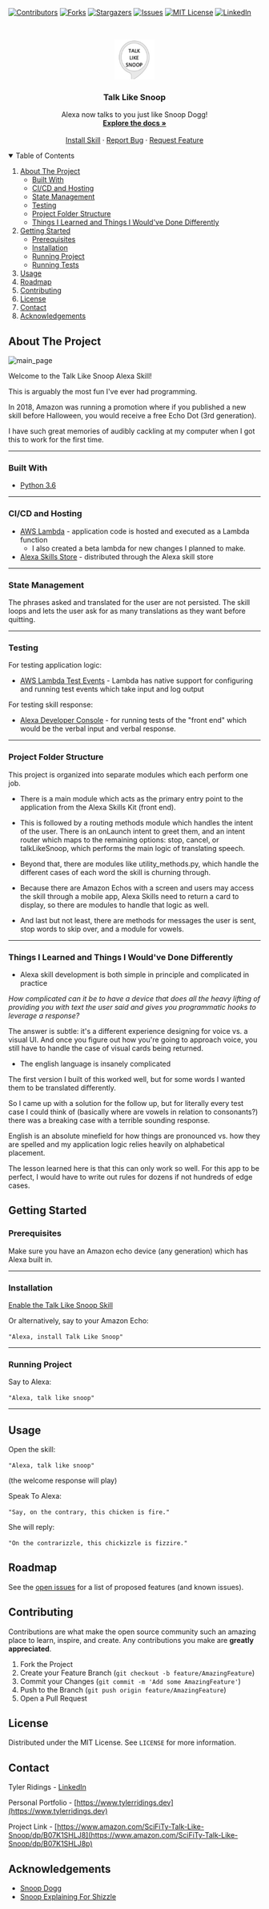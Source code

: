 <!-- PROJECT SHIELDS -->

[![Contributors][contributors-shield]][contributors-url]
[![Forks][forks-shield]][forks-url]
[![Stargazers][stars-shield]][stars-url]
[![Issues][issues-shield]][issues-url]
[![MIT License][license-shield]][license-url]
[![LinkedIn][linkedin-shield]][linkedin-url]

<!-- PROJECT LOGO -->
<br />
<p align="center">
  <a href="https://github.com/SciFiTy10/talkLikeSnoop">
    <img src="skill_image.png" alt="Logo" width="80" height="80">
  </a>

  <h3 align="center">Talk Like Snoop</h3>

  <p align="center">
    Alexa now talks to you just like Snoop Dogg!
    <br />
    <a href="https://github.com/SciFiTy10/talkLikeSnoop"><strong>Explore the docs »</strong></a>
    <br />
    <br />
    <a href="https://www.amazon.com/SciFiTy-Talk-Like-Snoop/dp/B07K1SHLJ8">Install Skill</a>
    ·
    <a href="https://github.com/SciFiTy10/talkLikeSnoop/issues">Report Bug</a>
    ·
    <a href="https://github.com/SciFiTy10/talkLikeSnoop/issues">Request Feature</a>
  </p>
</p>

<!-- TABLE OF CONTENTS -->
<details open="open">
  <summary>Table of Contents</summary>
  <ol>
    <li>
      <a href="#about-the-project">About The Project</a>
      <ul>
        <li><a href="#built-with">Built With</a></li>
        <li><a href="#cicd-and-hosting">CI/CD and Hosting</a></li>
        <li><a href="#state-management">State Management</a></li>
        <li><a href="#testing">Testing</a></li>
        <li><a href="#project-folder-structure">Project Folder Structure</a></li>
        <li><a href="#things-i-learned-and-things-i-wouldve-done-differently">Things I Learned and Things I Would've Done Differently</a></li>
      </ul>
    </li>
    <li>
      <a href="#getting-started">Getting Started</a>
      <ul>
        <li><a href="#prerequisites">Prerequisites</a></li>
        <li><a href="#installation">Installation</a></li>
        <li><a href="#running-project">Running Project</a></li>
        <li><a href="#running-tests">Running Tests</a></li>
      </ul>
    </li>
    <li><a href="#usage">Usage</a></li>
    <li><a href="#roadmap">Roadmap</a></li>
    <li><a href="#contributing">Contributing</a></li>
    <li><a href="#license">License</a></li>
    <li><a href="#contact">Contact</a></li>
    <li><a href="#acknowledgements">Acknowledgements</a></li>
  </ol>
</details>

<!-- ABOUT THE PROJECT -->

## About The Project

<!--add link to main page -->
<img src="media/main_page.png" alt="main_page" >

Welcome to the Talk Like Snoop Alexa Skill!

This is arguably the most fun I've ever had programming.

In 2018, Amazon was running a promotion where if you published a new skill before Halloween, you would receive a free Echo Dot (3rd generation).

I have such great memories of audibly cackling at my computer when I got this to work for the first time.

---

### Built With

- [Python 3.6](https://www.python.org/downloads/release/python-370/)

---

### CI/CD and Hosting

- [AWS Lambda](https://aws.amazon.com/lambda/) - application code is hosted and executed as a Lambda function
  - I also created a beta lambda for new changes I planned to make.
- [Alexa Skills Store](https://www.amazon.com/SciFiTy-Talk-Like-Snoop/dp/B07K1SHLJ8) - distributed through the Alexa skill store

---

### State Management

The phrases asked and translated for the user are not persisted. The skill loops and lets the user ask for as many translations as they want before quitting.

---

### Testing

For testing application logic:

- [AWS Lambda Test Events](https://aws.amazon.com/lambda/) - Lambda has native support for configuring and running test events which take input and log output

For testing skill response:

- [Alexa Developer Console](https://developer.amazon.com/alexa/console/ask) - for running tests of the "front end" which would be the verbal input and verbal response.

---

### Project Folder Structure

This project is organized into separate modules which each perform one job.

- There is a main module which acts as the primary entry point to the application from the Alexa Skills Kit (front end).

- This is followed by a routing methods module which handles the intent of the user. There is an onLaunch intent to greet them, and an intent router which maps to the remaining options: stop, cancel, or talkLikeSnoop, which performs the main logic of translating speech.

- Beyond that, there are modules like utility_methods.py, which handle the different cases of each word the skill is churning through.

- Because there are Amazon Echos with a screen and users may access the skill through a mobile app, Alexa Skills need to return a card to display, so there are modules to handle that logic as well.

- And last but not least, there are methods for messages the user is sent, stop words to skip over, and a module for vowels.

---

### Things I Learned and Things I Would've Done Differently

- Alexa skill development is both simple in principle and complicated in practice

<i>How complicated can it be to have a device that does all the heavy lifting of providing you with text the user said and gives you programmatic hooks to leverage a response?</i>

The answer is subtle: it's a different experience designing for voice vs. a visual UI. And once you figure out how you're going to approach voice, you still have to handle the case of visual cards being returned.

- The english language is insanely complicated

The first version I built of this worked well, but for some words I wanted them to be translated differently.

So I came up with a solution for the follow up, but for literally every test case I could think of (basically where are vowels in relation to consonants?) there was a breaking case with a terrible sounding response.

English is an absolute minefield for how things are pronounced vs. how they are spelled and my application logic relies heavily on alphabetical placement.

The lesson learned here is that this can only work so well. For this app to be perfect, I would have to write out rules for dozens if not hundreds of edge cases.

<!-- GETTING STARTED -->

## Getting Started

### Prerequisites

Make sure you have an Amazon echo device (any generation) which has Alexa built in.

---

### Installation

[Enable the Talk Like Snoop Skill](https://www.amazon.com/SciFiTy-Talk-Like-Snoop/dp/B07K1SHLJ8)

Or alternatively, say to your Amazon Echo:

`"Alexa, install Talk Like Snoop"`

---

### Running Project

Say to Alexa:

`"Alexa, talk like snoop"`

---

<!-- USAGE EXAMPLES -->

## Usage

Open the skill:

`"Alexa, talk like snoop"`

(the welcome response will play)

Speak To Alexa:

`"Say, on the contrary, this chicken is fire."`

She will reply:

`"On the contrarizzle, this chickizzle is fizzire."`

<!-- ROADMAP -->

## Roadmap

See the [open issues](https://github.com/SciFiTy10/talkLikeSnoop/issues) for a list of proposed features (and known issues).

<!-- CONTRIBUTING -->

## Contributing

Contributions are what make the open source community such an amazing place to learn, inspire, and create. Any contributions you make are **greatly appreciated**.

1. Fork the Project
2. Create your Feature Branch (`git checkout -b feature/AmazingFeature`)
3. Commit your Changes (`git commit -m 'Add some AmazingFeature'`)
4. Push to the Branch (`git push origin feature/AmazingFeature`)
5. Open a Pull Request

<!-- LICENSE -->

## License

Distributed under the MIT License. See `LICENSE` for more information.

<!-- CONTACT -->

## Contact

Tyler Ridings - [LinkedIn](https://www.linkedin.com/in/tyler-ridings-24804585/)

Personal Portfolio - [https://www.tylerridings.dev](https://www.tylerridings.dev)

Project Link - [https://www.amazon.com/SciFiTy-Talk-Like-Snoop/dp/B07K1SHLJ8](https://www.amazon.com/SciFiTy-Talk-Like-Snoop/dp/B07K1SHLJ8p)

<!-- ACKNOWLEDGEMENTS -->

## Acknowledgements

- [Snoop Dogg](https://en.wikipedia.org/wiki/Snoop_Dogg)
- [Snoop Explaining For Shizzle](https://www.youtube.com/watch?v=PiAvfcfIzac)

<!-- MARKDOWN LINKS & IMAGES -->

[contributors-shield]: https://img.shields.io/github/contributors/SciFiTy10/talkLikeSnoop.svg?style=for-the-badge
[contributors-url]: https://github.com/SciFiTy10/talkLikeSnoop/graphs/contributors
[forks-shield]: https://img.shields.io/github/forks/SciFiTy10/talkLikeSnoop.svg?style=for-the-badge
[forks-url]: https://github.com/SciFiTy10/talkLikeSnoop/network/members
[stars-shield]: https://img.shields.io/github/stars/SciFiTy10/talkLikeSnoop.svg?style=for-the-badge
[stars-url]: https://github.com/SciFiTy10/talkLikeSnoop/stargazers
[issues-shield]: https://img.shields.io/github/issues/SciFiTy10/talkLikeSnoop.svg?style=for-the-badge
[issues-url]: https://github.com/SciFiTy10/talkLikeSnoop/issues
[license-shield]: https://img.shields.io/github/license/SciFiTy10/talkLikeSnoop.svg?style=for-the-badge
[license-url]: https://github.com/SciFiTy10/talkLikeSnoop/LICENSE.txt
[linkedin-shield]: https://img.shields.io/badge/-LinkedIn-black.svg?style=for-the-badge&logo=linkedin&colorB=555
[linkedin-url]: https://www.linkedin.com/in/tyler-ridings-24804585/
